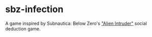 # sbz-infection
A game inspired by Subnautica: Below Zero's ["Alien Intruder"](https://subnautica-belowzero.fandom.com/wiki/Databank#Alterra) social deduction game.
